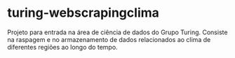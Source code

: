 # turing-webscrapingclima
Projeto para entrada na área de ciência de dados do Grupo Turing. Consiste na raspagem e no armazenamento de dados relacionados ao clima de diferentes regiões ao longo do tempo.

